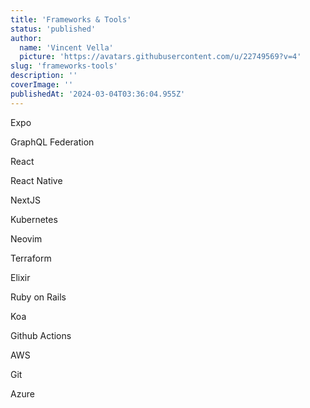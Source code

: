 ```yaml
---
title: 'Frameworks & Tools'
status: 'published'
author:
  name: 'Vincent Vella'
  picture: 'https://avatars.githubusercontent.com/u/22749569?v=4'
slug: 'frameworks-tools'
description: ''
coverImage: ''
publishedAt: '2024-03-04T03:36:04.955Z'
---
```


Expo

GraphQL Federation

React

React Native

NextJS

Kubernetes

Neovim

Terraform

Elixir

Ruby on Rails

Koa

Github Actions

AWS

Git

Azure